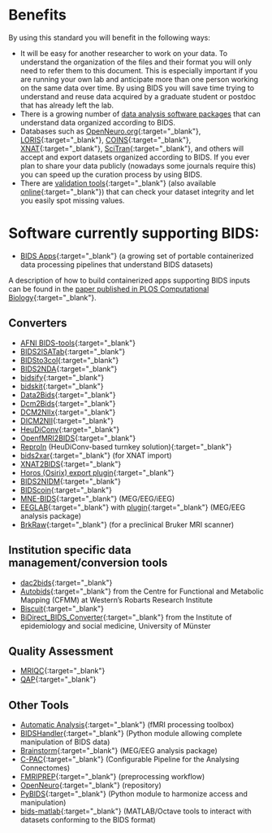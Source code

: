 ---
---

# Benefits

By using this standard you will benefit in the following ways:

- It will be easy for another researcher to work on your data. To understand the organization of the files and their format you will only need to refer them to this document. This is especially important if you are running your own lab and anticipate more than one person working on the same data over time. By using BIDS you will save time trying to understand and reuse data acquired by a graduate student or postdoc that has already left the lab.
- There is a growing number of [data analysis software packages](#software) that can understand data organized according to BIDS.
- Databases such as [OpenNeuro.org](http://openneuro.org){:target="_blank"}, [LORIS](http://www.loris.ca){:target="_blank"}, [COINS](https://portal.mrn.org){:target="_blank"}, [XNAT](https://central.xnat.org/){:target="_blank"}, [SciTran](https://scitran.github.io/){:target="_blank"}, and others will accept and export datasets organized according to BIDS. If you ever plan to share your data publicly (nowadays some journals require this) you can speed up the curation process by using BIDS.
- There are [validation tools](https://github.com/bids-standard/bids-validator){:target="_blank"} (also available [online](http://bids-standard.github.io/bids-validator/){:target="_blank"}) that can check your dataset integrity and let you easily spot missing values.

# Software currently supporting BIDS:

- [BIDS Apps](http://bids-apps.neuroimaging.io){:target="_blank"} (a growing set of portable containerized data processing pipelines that understand BIDS datasets)

A description of how to build containerized apps supporting BIDS inputs can be found in the [paper published in PLOS Computational Biology](http://doi.org/10.1371/journal.pcbi.1005209){:target="_blank"}.

## Converters

- [AFNI BIDS-tools](https://github.com/nih-fmrif/BIDS-tools){:target="_blank"}
- [BIDS2ISATab](https://github.com/bids-standard/BIDS2ISATab){:target="_blank"}
- [BIDSto3col](https://github.com/bids-standard/bidsutils/tree/master/BIDSto3col){:target="_blank"}
- [BIDS2NDA](https://github.com/bids-standard/BIDS2NDA){:target="_blank"}
- [bidsify](https://github.com/NILAB-UvA/bidsify){:target="_blank"}
- [bidskit](https://github.com/jmtyszka/bidskit){:target="_blank"}
- [Data2Bids](https://github.com/SIMEXP/Data2Bids){:target="_blank"}
- [Dcm2Bids](https://github.com/cbedetti/Dcm2Bids){:target="_blank"}
- [DCM2NIIx](https://github.com/neurolabusc/dcm2niix){:target="_blank"}
- [DICM2NII](https://www.mathworks.com/matlabcentral/fileexchange/42997-dicom-to-nifti-converter--nifti-tool-and-viewer){:target="_blank"}
- [HeuDiConv](https://github.com/nipy/heudiconv){:target="_blank"}
- [OpenfMRI2BIDS](https://github.com/bids-standard/openfmri2bids){:target="_blank"}
- [ReproIn](https://github.com/ReproNim/reproin) (HeuDiConv-based turnkey solution){:target="_blank"}
- [bids2xar](https://github.com/lwallace23/bids2xar){:target="_blank"} (for XNAT import)
- [XNAT2BIDS](https://github.com/kamillipi/2bids){:target="_blank"}
- [Horos (Osirix) export plugin](https://github.com/mslw/horos-bids-output){:target="_blank"}
- [BIDS2NIDM](https://github.com/incf-nidash/PyNIDM/blob/master/nidm/experiment/tools/NIDM2BIDSMRI.py){:target="_blank"}
- [BIDScoin](https://github.com/Donders-Institute/bidscoin){:target="_blank"}
- [MNE-BIDS](http://mne-tools.github.io/mne-bids/){:target="_blank"} (MEG/EEG/iEEG)
- [EEGLAB](https://sccn.ucsd.edu/eeglab/index.php){:target="_blank"} with [plugin](https://github.com/arnodelorme/bids-matlab-tools){:target="_blank"} (MEG/EEG analysis package)
- [BrkRaw](https://github.com/brkraw/bruker){:target="_blank"} (for a preclinical Bruker MRI scanner)

## Institution specific data management/conversion tools

- [dac2bids](https://github.com/dangom/dac2bids){:target="_blank"}
- [Autobids](https://github.com/khanlab/autobids){:target="_blank"} from the Centre for Functional and Metabolic Mapping (CFMM) at Western’s Robarts Research Institute
- [Biscuit](https://github.com/Macquarie-MEG-Research/Biscuit){:target="_blank"}
- [BiDirect_BIDS_Converter](https://github.com/wulms/BiDirect_BIDS_Converter){:target="_blank"} from the Institute of epidemiology and social medicine, University of Münster

## Quality Assessment

- [MRIQC](http://mriqc.readthedocs.org/){:target="_blank"}
- [QAP](http://preprocessed-connectomes-project.org/quality-assessment-protocol/){:target="_blank"}

## Other Tools

- [Automatic Analysis](https://github.com/rhodricusack/automaticanalysis){:target="_blank"} (fMRI processing toolbox)
- [BIDSHandler](https://github.com/Macquarie-MEG-Research/BIDSHandler){:target="_blank"} (Python module allowing complete manipulation of BIDS data)
- [Brainstorm](http://neuroimage.usc.edu/brainstorm/){:target="_blank"} (MEG/EEG analysis package)
- [C-PAC](http://fcp-indi.github.io/){:target="_blank"} (Configurable Pipeline for the Analysing Connectomes)
- [FMRIPREP](https://github.com/poldracklab/preprocessing-workflow){:target="_blank"} (preprocessing workflow)
- [OpenNeuro](http://openneuro.org){:target="_blank"} (repository)
- [PyBIDS](https://github.com/bids-standard/pybids){:target="_blank"} (Python module to harmonize access and manipulation)
- [bids-matlab](https://github.com/bids-standard/bids-matlab){:target="_blank"} (MATLAB/Octave tools to interact with datasets conforming to the BIDS format)
